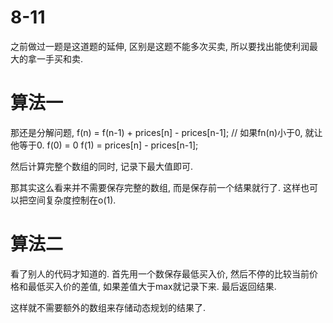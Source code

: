 # 8-11

之前做过一题是这道题的延伸, 区别是这题不能多次买卖, 所以要找出能使利润最大的拿一手买和卖.

# 算法一

那还是分解问题, 
    f(n) = f(n-1) + prices[n] - prices[n-1]; // 如果fn(n)小于0, 就让他等于0.
    f(0) = 0
    f(1) = prices[n] - prices[n-1];

然后计算完整个数组的同时, 记录下最大值即可.

那其实这么看来并不需要保存完整的数组, 而是保存前一个结果就行了.
这样也可以把空间复杂度控制在o(1).

# 算法二

看了别人的代码才知道的.
首先用一个数保存最低买入价, 然后不停的比较当前价格和最低买入价的差值, 如果差值大于max就记录下来.
最后返回结果.

这样就不需要额外的数组来存储动态规划的结果了.